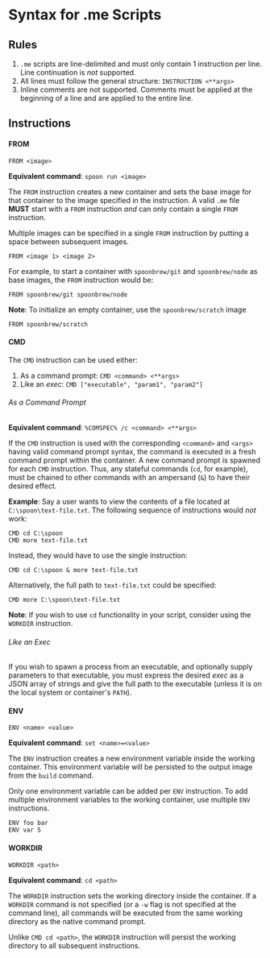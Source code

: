 # Syntax for .me Scripts

## Rules

1. `.me` scripts are line-delimited and must only contain 1 instruction per line. Line continuation is *not* supported. 
2. All lines must follow the general structure: `INSTRUCTION <**args>`
3. Inline comments are not supported. Comments must be applied at the beginning of a line and are applied to the entire line. 

## Instructions

#### FROM

	FROM <image>

**Equivalent command**: `spoon run <image>`

The `FROM` instruction creates a new container and sets the base image for that container to the image specified in the instruction. A valid `.me` file **MUST** start with a `FROM` instruction *and* can only contain a single `FROM` instruction. 

Multiple images can be specified in a single `FROM` instruction by putting a space between subsequent images. 

	FROM <image 1> <image 2>

For example, to start a container with `spoonbrew/git` and `spoonbrew/node` as base images, the `FROM` instruction would be: 

	FROM spoonbrew/git spoonbrew/node

**Note**: To initialize an empty container, use the `spoonbrew/scratch` image

	FROM spoonbrew/scratch

#### CMD

The `CMD` instruction can be used either: 

1. As a command prompt: `CMD <command> <**args>`
2. Like an *exec*: `CMD ["executable", "param1", "param2"]`

###### As a Command Prompt

**Equivalent command**: `%COMSPEC% /c <command> <**args>`

If the `CMD` instruction is used with the corresponding `<command>` and `<args>` having valid command prompt syntax, the command is executed in a fresh command prompt within the container. A new command prompt is spawned for each `CMD` instruction. Thus, any stateful commands (`cd`, for example), must be chained to other commands with an ampersand (`&`) to have their desired effect. 

**Example**: Say a user wants to view the contents of a file located at `C:\spoon\text-file.txt`. The following sequence of instructions would *not* work: 

	CMD cd C:\spoon
	CMD more text-file.txt

Instead, they would have to use the single instruction:

	CMD cd C:\spoon & more text-file.txt

Alternatively, the full path to `text-file.txt` could be specified:

	CMD more C:\spoon\text-file.txt

**Note**: If you wish to use `cd` functionality in your script, consider using the `WORKDIR` instruction. 

###### Like an Exec

If you wish to spawn a process from an executable, and optionally supply parameters to that executable, you must express the desired *exec* as a JSON array of strings and give the full path to the executable (unless it is on the local system or container's `PATH`). 

#### ENV

	ENV <name> <value>

**Equivalent command**: `set <name>=<value>`

The `ENV` instruction creates a new environment variable inside the working container. This environment variable will be persisted to the output image from the `build` command. 

Only one environment variable can be added per `ENV` instruction. To add multiple environment variables to the working container, use multiple `ENV` instructions. 

	ENV foo bar
	ENV var 5

#### WORKDIR

	WORKDIR <path>

**Equivalent command**: `cd <path>`

The `WORKDIR` instruction sets the working directory inside the container. If a `WORKDIR` command is not specified (or a `-w` flag is not specified at the command line), all commands will be executed from the same working directory as the native command prompt. 

Unlike `CMD cd <path>`, the `WORKDIR` instruction will persist the working directory to all subsequent instructions. 